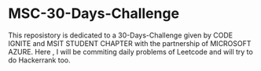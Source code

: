 # MSC-30-Days-Challenge
This reposistory is dedicated to a 30-Days-Challenge given by CODE IGNITE and MSIT STUDENT CHAPTER with the partnership of MICROSOFT AZURE.
Here , I will be commiting daily problems of Leetcode and will try to do Hackerrank too.
